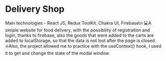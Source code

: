 # Delivery Shop
Main technologies - React JS, Redux ToolKit, Chakra UI, Firebase\n
💻A simple website for food delivery, with the possibility of registration and login, thanks to firebase, also the goods that were added to the carts are added to localStorage, so that the data is not lost after the page is closed.  
❇️Also, the project allowed me to practice with the useContext() hook, I used it to get and change the state of the modal window 
